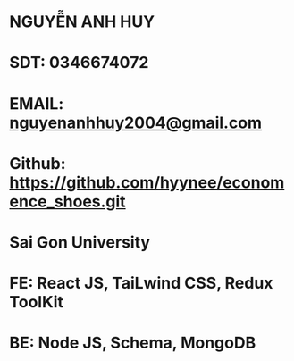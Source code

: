 # NGUYỄN ANH HUY

# SDT: 0346674072

# EMAIL: nguyenanhhuy2004@gmail.com

# Github: https://github.com/hyynee/economence_shoes.git

# Sai Gon University

# FE: React JS, TaiLwind CSS, Redux ToolKit

# BE: Node JS, Schema, MongoDB
